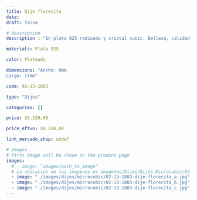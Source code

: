 ```yaml
---
title: Dije florecita
date: 
draft: false

# descripcion
description : "En plata 925 rodinada y cristal cubic. Belleza, calidad y delicadeza."

materials: Plata 925

color: Plateado

dimensions: "Ancho: 8mm 
Largo: 17mm"

code: 02-13-1883

type: "Dijes"

categories: []

price: $5.320,00

price_eftvo: $4.524,00

link_mercado_shop: undef

# Images
# first image will be shown in the product page
images:
  # - image: "images/path_to_image"
  # La ubicacion de las imagenes es imagenes/Dijes/Dijes.Microcubic/02-13-1883-dije-florecita
  - image: "./images/dijes/microcubic/02-13-1883-dije-florecita_a.jpg"
  - image: "./images/dijes/microcubic/02-13-1883-dije-florecita_b.jpg"
  - image: "./images/dijes/microcubic/02-13-1883-dije-florecita_c.jpg"
---
```

